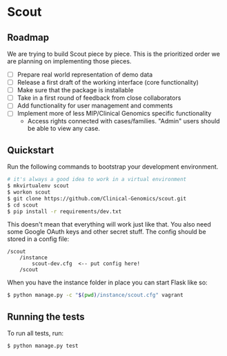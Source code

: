 # Scout

## Roadmap
We are trying to build Scout piece by piece. This is the prioritized order we are planning on implementing those pieces.

- [ ] Prepare real world representation of demo data
- [ ] Release a first draft of the working interface (core functionality)
- [ ] Make sure that the package is installable
- [ ] Take in a first round of feedback from close collaborators
- [ ] Add functionality for user management and comments
- [ ] Implement more of less MIP/Clinical Genomics specific functionality
	- Access rights connected with cases/families. "Admin" users should be able to view any case.


## Quickstart

Run the following commands to bootstrap your development environment.

```bash
# it's always a good idea to work in a virtual environment
$ mkvirtualenv scout
$ workon scout
$ git clone https://github.com/Clinical-Genomics/scout.git
$ cd scout
$ pip install -r requirements/dev.txt
```

This doesn't mean that everything will work just like that. You also need some Google OAuth keys and other secret stuff. The config should be stored in a config file:

```
/scout
	/instance
		scout-dev.cfg  <-- put config here!
	/scout
```

When you have the instance folder in place you can start Flask like so:

```bash
$ python manage.py -c "$(pwd)/instance/scout.cfg" vagrant
```


## Running the tests

To run all tests, run:

```bash
$ python manage.py test
```
